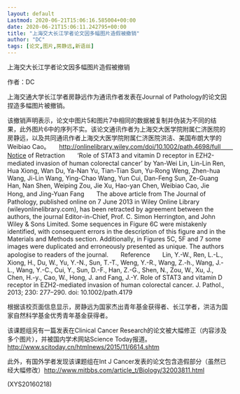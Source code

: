 ```yaml
---
layout: default
Lastmod: 2020-06-21T15:06:16.585004+00:00
date: 2020-06-21T15:06:11.242795+00:00
title: "上海交大长江学者论文因多幅图片造假被撤销"
author: "DC"
tags: [论文,图片,房静远,新语丝]
---
```


上海交大长江学者论文因多幅图片造假被撤销

作者：DC

上海交通大学长江学者房静远作为通讯作者发表在Journal of Pathology的论文因捏造多幅图片被撤销。

该撤销声明表示，论文中图片5和图片7中相同的数据被复制并伪装为不同的结果，此外图片6中的序列不实。该论文通讯作者为上海交大医学院附属仁济医院的房静远，以及共同通讯作者上海交大医学院附属仁济医院洪洁、美国布朗大学的Weibiao Cao。　　http://onlinelibrary.wiley.com/doi/10.1002/path.4698/full　　Notice of Retraction　　‘Role of STAT3 and vitamin D receptor in EZH2-mediated invasion of human colorectal cancer’ by Yan-Wei Lin, Lin-Lin Ren, Hua Xiong, Wan Du, Ya-Nan Yu, Tian-Tian Sun, Yu-Rong Weng, Zhen-hua Wang, Ji-Lin Wang, Ying-Chao Wang, Yun Cui, Dan-Feng Sun, Ze-Guang Han, Nan Shen, Weiping Zou, Jie Xu, Hao-yan Chen, Weibiao Cao, Jie Hong, and Jing-Yuan Fang　　The above article from The Journal of Pathology, published online on 7 June 2013 in Wiley Online Library (wileyonlinelibrary.com), has been retracted by agreement between the authors, the journal Editor-in-Chief, Prof. C. Simon Herrington, and John Wiley & Sons Limited. Some sequences in Figure 6C were mistakenly identified, with consequent errors in the description of this figure and in the Materials and Methods section. Additionally, in Figures 5C, 5F and 7 some images were duplicated and erroneously presented as unique. The authors apologise to readers of the journal.　　Reference　　Lin, Y.-W., Ren, L.-L., Xiong, H., Du, W., Yu, Y.-N., Sun, T.-T., Weng, Y.-R., Wang, Z.-h., Wang, J.-L., Wang, Y.-C., Cui, Y., Sun, D.-F., Han, Z.-G., Shen, N., Zou, W., Xu, J., Chen, H.-y., Cao, W., Hong, J. and Fang, J.-Y. Role of STAT3 and vitamin D receptor in EZH2-mediated invasion of human colorectal cancer. J. Pathol., 2013; 230: 277–290. doi: 10.1002/path.4179

根据该校页面信息显示，房静远为国家杰出青年基金获得者、长江学者，洪洁为国家自然科学基金优秀青年基金获得者。

该课题组另有一篇发表在Clinical Cancer Research的论文被大幅修正（内容涉及多个图片），并被国内学术网站Science Today报道。　　http://www.scitoday.cn/htmlnews/2015/11/6614.shtm

此外，有国外学者发现该课题组在Int J Cancer发表的论文包含造假部分（虽然已经大幅修改）http://www.mitbbs.com/article_t/Biology/32003811.html

(XYS20160218)

